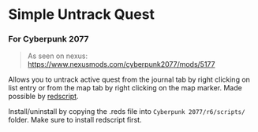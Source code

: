 # Simple Untrack Quest
### For Cyberpunk 2077
> As seen on nexus: https://www.nexusmods.com/cyberpunk2077/mods/5177

Allows you to untrack active quest from the journal tab by right clicking on list entry or from the map tab by right clicking on the map marker.
Made possible by [redscript](https://github.com/jac3km4/redscript).

Install/uninstall by copying the .reds file into `Cyberpunk 2077/r6/scripts/` folder. Make sure to install redscript first.
